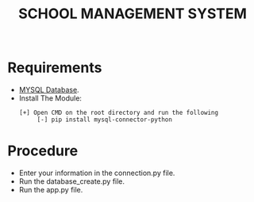 <h1 align="center"><b>SCHOOL MANAGEMENT SYSTEM </b></h1>
<br>

# Requirements <br>
* [MYSQL Database](https://www.mysql.com/downloads/).<br>
* Install The Module: <br>
   ```
   [+] Open CMD on the root directory and run the following
        [-] pip install mysql-connector-python
    ```

# Procedure
 * Enter your information in the connection.py file.
 * Run the database_create.py file.
 * Run the app.py file.

